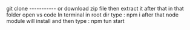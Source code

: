 git clone -----------
or download zip file then extract it 
after that in that folder open vs code 
In terminal in root dir type : npm i 
after that node module will install and then type :
npm tun start

